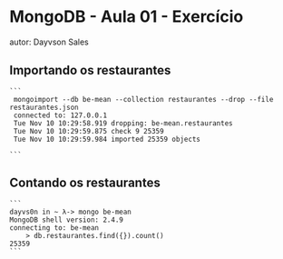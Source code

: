 # MongoDB - Aula 01 - Exercício
autor: Dayvson Sales

## Importando os restaurantes

    ```
     mongoimport --db be-mean --collection restaurantes --drop --file restaurantes.json
     connected to: 127.0.0.1
     Tue Nov 10 10:29:58.919 dropping: be-mean.restaurantes
     Tue Nov 10 10:29:59.875 check 9 25359
     Tue Nov 10 10:29:59.984 imported 25359 objects

    ```

## Contando os restaurantes

    ```
	dayvs0n in ~ λ-> mongo be-mean
	MongoDB shell version: 2.4.9
	connecting to: be-mean
    	> db.restaurantes.find({}).count()
	25359
    ```

